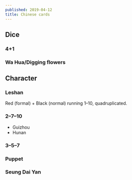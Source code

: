 ```yaml
---
published: 2019-04-12
title: Chinese cards
---
```


## Dice

### 4+1 

### Wa Hua/Digging flowers

## Character

### Leshan

Red (formal) + Black (normal) running 1–10, quadruplicated.

### 2–7–10

* Guizhou 
* Hunan

### 3–5–7

### Puppet 

### Seung Dai Yan
